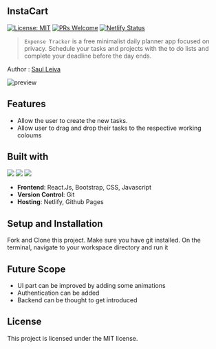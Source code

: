 ## InstaCart

[![License: MIT](https://img.shields.io/badge/License-MIT-yellow.svg)](https://opensource.org/licenses/MIT)
[![PRs Welcome](https://img.shields.io/badge/PRs-welcome-brightgreen.svg)](http://makeapullrequest.com)
[![Netlify Status](https://api.netlify.com/api/v1/badges/d989ba5f-681a-446f-b47f-f196a4a0bb35/deploy-status)](https://app.netlify.com/sites/sayancr777-instacart/deploys)

> `Expense Tracker` is a free minimalist daily planner app focused on privacy. Schedule your tasks and projects with the to do lists and complete your deadline before the day ends.

Author : [Saul Leiva](aldairleiva42@gmail.com)

![preview](https://github.com/DarknesCloud/instaCart.git)

## Features

- Allow the user to create the new tasks.
- Allow user to drag and drop their tasks to the respective working coloums

## Built with

<img src="https://img.shields.io/badge/html5%20-%23E34F26.svg?&style=for-the-badge&logo=html5&logoColor=white"/> <img src="https://img.shields.io/badge/css3%20-%231572B6.svg?&style=for-the-badge&logo=css3&logoColor=white"/> <img src="https://img.shields.io/badge/javascript%20-%23323330.svg?&style=for-the-badge&logo=javascript&logoColor=%23F7DF1E"/>

- **Frontend**: React.Js, Bootstrap, CSS, Javascript
- **Version Control**: Git
- **Hosting**: Netlify, Github Pages

## Setup and Installation

Fork and Clone this project. Make sure you have git installed. On the terminal, navigate to your workspace directory and run it
​

## Future Scope

- UI part can be improved by adding some animations
- Authentication can be added
- Backend can be thought to get introduced
  ​

## License

This project is licensed under the MIT license.
